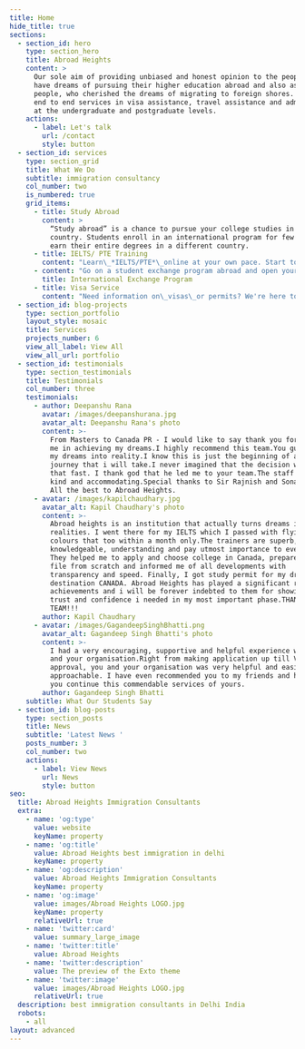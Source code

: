 ```yaml
---
title: Home
hide_title: true
sections:
  - section_id: hero
    type: section_hero
    title: Abroad Heights
    content: >
      Our sole aim of providing unbiased and honest opinion to the people who
      have dreams of pursuing their higher education abroad and also assisting
      people, who cherished the dreams of migrating to foreign shores. We render
      end to end services in visa assistance, travel assistance and admissions
      at the undergraduate and postgraduate levels.
    actions:
      - label: Let's talk
        url: /contact
        style: button
  - section_id: services
    type: section_grid
    title: What We Do
    subtitle: immigration consultancy
    col_number: two
    is_numbered: true
    grid_items:
      - title: Study Abroad
        content: >
          “Study abroad” is a chance to pursue your college studies in a foreign
          country. Students enroll in an international program for few year and
          earn their entire degrees in a different country.
      - title: IELTS/ PTE Training
        content: "Learn\_*IELTS/PTE*\_online at your own pace. Start today and improve your skills. Join hundreds of learners from around the world already learning . 45-day guarantee  Real-world experts. Lifetime access.\n"
      - content: "Go on a student exchange program abroad and open yourself to a world of opportunity. Becoming a\_foreign exchange student\_is a big decision. Get in touch so we can discuss your options.\n"
        title: International Exchange Program
      - title: Visa Service
        content: "Need information on\_visas\_or permits? We're here to help. Welcome to Abroad Heights.\_Visas, eVisas & Permits. Passport\_Services, Government\_Services.\n"
  - section_id: blog-projects
    type: section_portfolio
    layout_style: mosaic
    title: Services
    projects_number: 6
    view_all_label: View All
    view_all_url: portfolio
  - section_id: testimonials
    type: section_testimonials
    title: Testimonials
    col_number: three
    testimonials:
      - author: Deepanshu Rana
        avatar: /images/deepanshurana.jpg
        avatar_alt: Deepanshu Rana's photo
        content: >-
          From Masters to Canada PR - I would like to say thank you for helping
          me in achieving my dreams.I highly recommend this team.You guys turned
          my dreams into reality.I know this is just the beginning of a long
          journey that i will take.I never imagined that the decision will be
          that fast. I thank god that he led me to your team.The staff was all
          kind and accommodating.Special thanks to Sir Rajnish and Sonal Mam.
          All the best to Abroad Heights.
      - avatar: /images/kapilchaudhary.jpg
        avatar_alt: Kapil Chaudhary's photo
        content: >-
          Abroad heights is an institution that actually turns dreams into
          realities. I went there for my IELTS which I passed with flying
          colours that too within a month only.The trainers are superb,
          knowledgeable, understanding and pay utmost importance to everybody.
          They helped me to apply and choose college in Canada, prepared my Visa
          file from scratch and informed me of all developments with
          transparency and speed. Finally, I got study permit for my dream
          destination CANADA. Abroad Heights has played a significant role in my
          achievements and i will be forever indebted to them for showing me the
          trust and confidence i needed in my most important phase.THANKS A TON
          TEAM!!!
        author: Kapil Chaudhary
      - avatar: /images/GagandeepSinghBhatti.png
        avatar_alt: Gagandeep Singh Bhatti's photo
        content: >-
          I had a very encouraging, supportive and helpful experience with you
          and your organisation.Right from making application up till Visa
          approval, you and your organisation was very helpful and easily
          approachable. I have even recommended you to my friends and hope that
          you continue this commendable services of yours.
        author: Gagandeep Singh Bhatti
    subtitle: What Our Students Say
  - section_id: blog-posts
    type: section_posts
    title: News
    subtitle: 'Latest News '
    posts_number: 3
    col_number: two
    actions:
      - label: View News
        url: News
        style: button
seo:
  title: Abroad Heights Immigration Consultants
  extra:
    - name: 'og:type'
      value: website
      keyName: property
    - name: 'og:title'
      value: Abroad Heights best immigration in delhi
      keyName: property
    - name: 'og:description'
      value: Abroad Heights Immigration Consultants
      keyName: property
    - name: 'og:image'
      value: images/Abroad Heights LOGO.jpg
      keyName: property
      relativeUrl: true
    - name: 'twitter:card'
      value: summary_large_image
    - name: 'twitter:title'
      value: Abroad Heights
    - name: 'twitter:description'
      value: The preview of the Exto theme
    - name: 'twitter:image'
      value: images/Abroad Heights LOGO.jpg
      relativeUrl: true
  description: best immigration consultants in Delhi India
  robots:
    - all
layout: advanced
---
```


